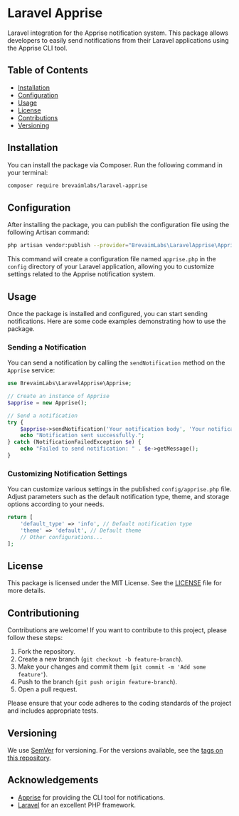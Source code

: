 # Laravel Apprise

Laravel integration for the Apprise notification system. This package allows developers to easily send notifications from their Laravel applications using the Apprise CLI tool.

## Table of Contents
- [Installation](#installation)
- [Configuration](#configuration)
- [Usage](#usage)
- [License](#license)
- [Contributions](#contributions)
- [Versioning](#versioning)

## Installation

You can install the package via Composer. Run the following command in your terminal:

```bash
composer require brevaimlabs/laravel-apprise
```

## Configuration

After installing the package, you can publish the configuration file using the following Artisan command:

```bash
php artisan vendor:publish --provider="BrevaimLabs\LaravelApprise\AppriseServiceProvider" --tag=config
```

This command will create a configuration file named `apprise.php` in the `config` directory of your Laravel application, allowing you to customize settings related to the Apprise notification system.

## Usage

Once the package is installed and configured, you can start sending notifications. Here are some code examples demonstrating how to use the package.

### Sending a Notification

You can send a notification by calling the `sendNotification` method on the `Apprise` service:

```php
use BrevaimLabs\LaravelApprise\Apprise;

// Create an instance of Apprise
$apprise = new Apprise();

// Send a notification
try {
    $apprise->sendNotification('Your notification body', 'Your notification title', 'info');
    echo "Notification sent successfully.";
} catch (NotificationFailedException $e) {
    echo "Failed to send notification: " . $e->getMessage();
}
```

### Customizing Notification Settings

You can customize various settings in the published `config/apprise.php` file. Adjust parameters such as the default notification type, theme, and storage options according to your needs.

```php
return [
    'default_type' => 'info', // Default notification type
    'theme' => 'default', // Default theme
    // Other configurations...
];
```

## License

This package is licensed under the MIT License. See the [LICENSE](LICENSE) file for more details.

## Contributioning

Contributions are welcome! If you want to contribute to this project, please follow these steps:

1. Fork the repository.
2. Create a new branch (`git checkout -b feature-branch`).
3. Make your changes and commit them (`git commit -m 'Add some feature'`).
4. Push to the branch (`git push origin feature-branch`).
5. Open a pull request.

Please ensure that your code adheres to the coding standards of the project and includes appropriate tests.

## Versioning

We use [SemVer](http://semver.org/) for versioning. For the versions available, see the [tags on this repository](https://github.com/BrevaimLabs/laravel-apprise/tags).

## Acknowledgements

- [Apprise](https://github.com/caronc/apprise) for providing the CLI tool for notifications.
- [Laravel](https://laravel.com/) for an excellent PHP framework.
